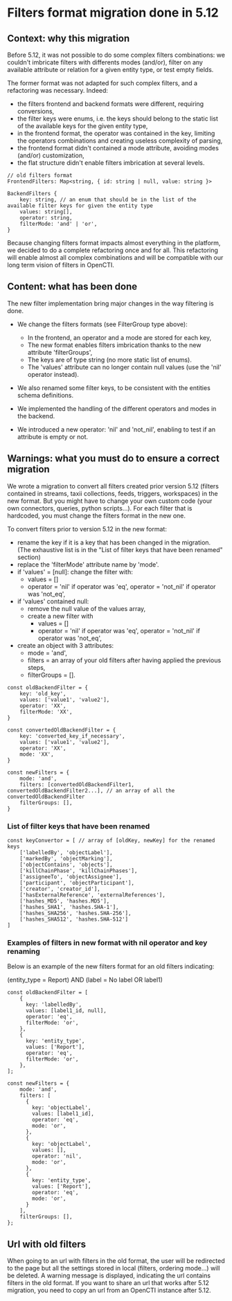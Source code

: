 # Filters format migration done in 5.12

## Context: why this migration

Before 5.12, it was not possible to do some complex filters combinations: we couldn't imbricate filters with differents modes (and/or), filter on any available attribute or relation for a given entity type, or test empty fields.

The former format was not adapted for such complex filters, and a refactoring was necessary.
Indeed:
- the filters frontend and backend formats were different, requiring conversions,
- the filter keys were enums, i.e. the keys should belong to the static list of the available keys for the given entity type,
- in the frontend format, the operator was contained in the key, limiting the operators combinations and creating useless complexity of parsing,
- the frontend format didn't contained a mode attribute, avoiding modes (and/or) customization,
- the flat structure didn't enable filters imbrication at several levels.

```
// old filters format
FrontendFilters: Map<string, { id: string | null, value: string }>

BackendFilters {
    key: string, // an enum that should be in the list of the available filter keys for given the entity type
    values: string[],
    operator: string,
    filterMode: 'and' | 'or',
}
```

Because changing filters format impacts almost everything in the platform, we decided to do a complete refactoring once and for all. This refactoring will enable almost all complex combinations and will be compatible with our long term vision of filters in OpenCTI.

## Content: what has been done

The new filter implementation bring major changes in the way filtering is done.

- We change the filters formats (see FilterGroup type above):
    - In the frontend, an operator and a mode are stored for each key,
    - The new format enables filters imbrication thanks to the new attribute 'filterGroups',
    - The keys are of type string (no more static list of enums).
    - The 'values' attribute can no longer contain null values (use the 'nil' operator instead).

- We also renamed some filter keys, to be consistent with the entities schema definitions.

- We implemented the handling of the different operators and modes in the backend.

- We introduced a new operator: 'nil' and 'not_nil', enabling to test if an attribute is empty or not.

## Warnings: what you must do to ensure a correct migration

We wrote a migration to convert all filters created prior version 5.12 (filters contained in streams, taxii collections, feeds, triggers, workspaces) in the new format.
But you might have to change your own custom code (your own connectors, queries, python scripts...). For each filter that is hardcoded, you must change the filters format in the new one.

To convert filters prior to version 5.12 in the new format:
- rename the key if it is a key that has been changed in the migration. (The exhaustive list is in the "List of filter keys that have been renamed" section)
- replace the 'filterMode' attribute name by 'mode'.
- if 'values' = [null]: change the filter with:
    - values = []
    - operator = 'nil' if operator was 'eq', operator = 'not_nil' if operator was 'not_eq',
- if 'values' contained null:
    - remove the null value of the values array,
    - create a new filter with
        - values = []
        - operator = 'nil' if operator was 'eq', operator = 'not_nil' if operator was 'not_eq',
- create an object with 3 attributes:
    - mode = 'and',
    - filters = an array of your old filters after having applied the previous steps,
    - filterGroups = [].
```
const oldBackendFilter = {
    key: 'old_key',
    values: ['value1', 'value2'],
    operator: 'XX',
    filterMode: 'XX',
}

const convertedOldBackendFilter = {
    key: 'converted_key_if_necessary',
    values: ['value1', 'value2'],
    operator: 'XX',
    mode: 'XX',
}

const newFilters = {
    mode: 'and',
    filters: [convertedOldBackendFilter1, convertedOldBackendFilter2...], // an array of all the convertedOldBackendFilter
    filterGroups: [],
}
```


### List of filter keys that have been renamed
```
const keyConvertor = [ // array of [oldKey, newKey] for the renamed keys
    ['labelledBy', 'objectLabel'],
    ['markedBy', 'objectMarking'],
    ['objectContains', 'objects'],
    ['killChainPhase', 'killChainPhases'],
    ['assigneeTo', 'objectAssignee'],
    ['participant', 'objectParticipant'],
    ['creator', 'creator_id'],
    ['hasExternalReference', 'externalReferences'],
    ['hashes_MD5', 'hashes.MD5'],
    ['hashes_SHA1', 'hashes.SHA-1'],
    ['hashes_SHA256', 'hashes.SHA-256'],
    ['hashes_SHA512', 'hashes.SHA-512']
]
```

### Examples of filters in new format with nil operator and key renaming

Below is an example of the new filters format for an old filters indicating:

(entity_type = Report) AND (label = No label OR label1)

```
const oldBackendFilter = [
    {
      key: 'labelledBy',
      values: [label1_id, null],
      operator: 'eq',
      filterMode: 'or',
    },
    {
      key: 'entity_type',
      values: ['Report'],
      operator: 'eq',
      filterMode: 'or',
    },
];

const newFilters = {
    mode: 'and',
    filters: [
      {
        key: 'objectLabel',
        values: [label1_id],
        operator: 'eq',
        mode: 'or',
      },
      {
        key: 'objectLabel',
        values: [],
        operator: 'nil',
        mode: 'or',
      },
      {
        key: 'entity_type',
        values: ['Report'],
        operator: 'eq',
        mode: 'or',
      }
    ],
    filterGroups: [],
};
```

## Url with old filters
When going to an url with filters in the old format, the user will be redirected to the page but all the settings stored in local (filters, ordering mode...) will be deleted. A warning message is displayed, indicating the url contains filters in the old format.
If you want to share an url that works after 5.12 migration, you need to copy an url from an OpenCTI instance after 5.12.